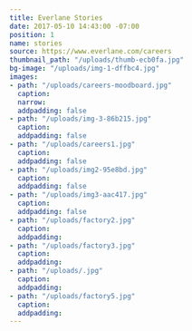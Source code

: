 ```yaml
---
title: Everlane Stories
date: 2017-05-10 14:43:00 -07:00
position: 1
name: stories
source: https://www.everlane.com/careers
thumbnail_path: "/uploads/thumb-ecb0fa.jpg"
bg-image: "/uploads/img-1-dffbc4.jpg"
images:
- path: "/uploads/careers-moodboard.jpg"
  caption: 
  narrow: 
  addpadding: false
- path: "/uploads/img-3-86b215.jpg"
  caption: 
  addpadding: false
- path: "/uploads/careers1.jpg"
  caption: 
  addpadding: false
- path: "/uploads/img2-95e8bd.jpg"
  caption: 
  addpadding: false
- path: "/uploads/img3-aac417.jpg"
  caption: 
  addpadding: false
- path: "/uploads/factory2.jpg"
  caption: 
  addpadding: 
- path: "/uploads/factory3.jpg"
  caption: 
  addpadding: 
- path: "/uploads/.jpg"
  caption: 
  addpadding: 
- path: "/uploads/factory5.jpg"
  caption: 
  addpadding: 
---
```


